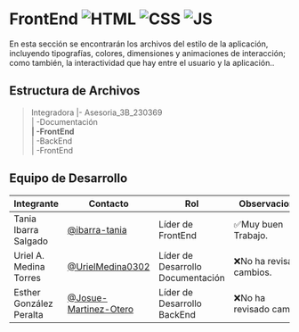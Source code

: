 # FrontEnd ![HTML](https://img.shields.io/badge/HTML-239120?style=for-the-badge&logo=html5&logoColor=white) ![CSS](https://img.shields.io/badge/CSS-239120?&style=for-the-badge&logo=css3&logoColor=white) ![JS](https://img.shields.io/badge/JavaScript-F7DF1E?style=for-the-badge&logo=javascript&logoColor=black)

En esta sección se encontrarán los archivos del estilo de la aplicación, incluyendo tipografías, colores, dimensiones y animaciones de interacción; como también, la interactividad que hay entre el usuario y la aplicación.. 

## Estructura de Archivos

>Integradora |- Asesoria_3B_230369 <br>
>| -Documentación <br>
>**| -FrontEnd** <br>
>| -BackEnd <br>
>| -FrontEnd 

## Equipo de Desarrollo

|Integrante|Contacto|Rol|Observaciones|
|----------|--------|---|-------------|
|Tania Ibarra Salgado|[@ibarra-tania](https://github.com/ibarra-tania)|Líder de FrontEnd|✅Muy buen Trabajo.|
|Uriel A. Medina Torres|[@UrielMedina0302](https://github.com/UrielMedina0302)|Líder de Desarrollo Documentación|❌No ha revisado cambios.|
|Esther González Peralta|[@Josue-Martinez-Otero](https://github.com/Josue-Martinez-Otero)|Líder de Desarrollo BackEnd|❌No ha revisado cambios.|
